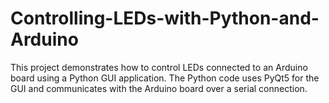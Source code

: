 # Controlling-LEDs-with-Python-and-Arduino
This project demonstrates how to control LEDs connected to an Arduino board using a Python GUI application. The Python code uses PyQt5 for the GUI and communicates with the Arduino board over a serial connection.
